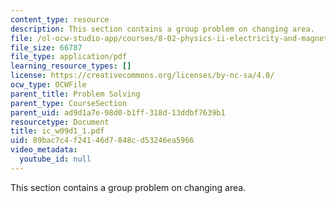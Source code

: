 ```yaml
---
content_type: resource
description: This section contains a group problem on changing area.
file: /ol-ocw-studio-app/courses/8-02-physics-ii-electricity-and-magnetism-spring-2007/89bac7c4f24146d7848cd53246ea5966_ic_w09d1_1.pdf
file_size: 66787
file_type: application/pdf
learning_resource_types: []
license: https://creativecommons.org/licenses/by-nc-sa/4.0/
ocw_type: OCWFile
parent_title: Problem Solving
parent_type: CourseSection
parent_uid: ad9d1a7e-98d0-b1ff-318d-13ddbf7639b1
resourcetype: Document
title: ic_w09d1_1.pdf
uid: 89bac7c4-f241-46d7-848c-d53246ea5966
video_metadata:
  youtube_id: null
---
```

This section contains a group problem on changing area.